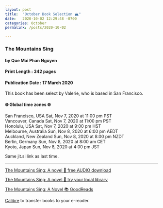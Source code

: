 ```yaml
---
layout: post
title:  "October Book Selection 🏔"
date:   2020-10-02 12:29:48 -0700
categories: October
permalink: /posts/2020-10-02

---
```


### The Mountains Sing
#### by Que Mai Phan Nguyen
#### Print Length : 342 pages
#### Publication Date :  17 March 2020

This book has been select by Valerie, who is based in San Francisco.

####  🌐 Global time zones 🌐

San Francisco, USA       Sat, Nov 7, 2020 at 11:00 pm PST    
Vancouver, Canada        Sat, Nov 7, 2020 at 11:00 pm PST    
Honolulu, USA            Sat, Nov 7, 2020 at 9:00 pm HST     
Melbourne, Australia     Sun, Nov 8, 2020 at 6:00 pm AEDT    
Auckland, New Zealand    Sun, Nov 8, 2020 at 8:00 pm NZDT    
Berlin, Germany          Sun, Nov 8, 2020 at 8:00 am CET     
Kyoto, Japan             Sun, Nov 8, 2020 at 4:00 pm JST   

Same jit.si link as last time.   

---

[The Mountains Sing: A novel 🔗 free AUDIO download](https://audiboi.com/book/the-mountains-sing/)

[The Mountains Sing: A novel 🔗  try your local library](https://www.overdrive.com/media/4906046/the-mountains-sing)

[The Mountains Sing: A Novel 📚 GoodReads](https://www.goodreads.com/book/show/49631287-the-mountains-sing)

[Calibre](https://calibre-ebook.com/) to transfer books to your e-reader.
